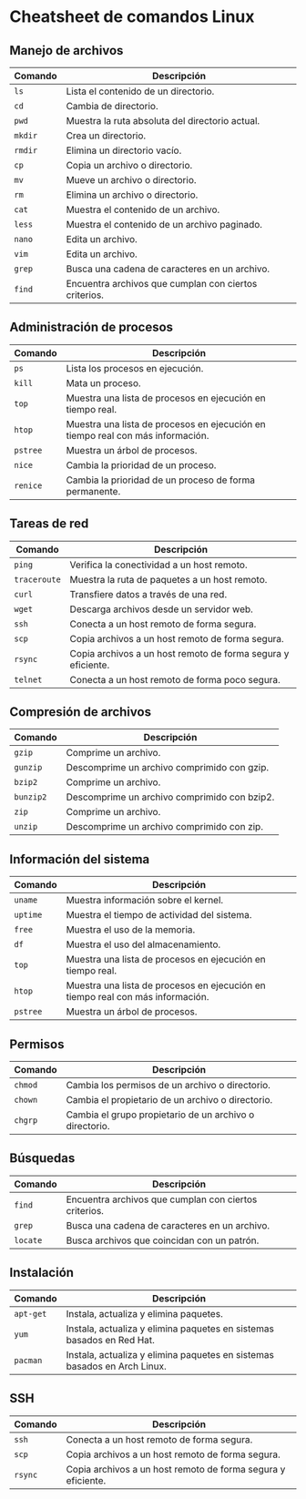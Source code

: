 # Cheatsheet de comandos Linux

## Manejo de archivos

| Comando | Descripción |
|---|---|
| `ls` | Lista el contenido de un directorio. |
| `cd` | Cambia de directorio. |
| `pwd` | Muestra la ruta absoluta del directorio actual. |
| `mkdir` | Crea un directorio. |
| `rmdir` | Elimina un directorio vacío. |
| `cp` | Copia un archivo o directorio. |
| `mv` | Mueve un archivo o directorio. |
| `rm` | Elimina un archivo o directorio. |
| `cat` | Muestra el contenido de un archivo. |
| `less` | Muestra el contenido de un archivo paginado. |
| `nano` | Edita un archivo. |
| `vim` | Edita un archivo. |
| `grep` | Busca una cadena de caracteres en un archivo. |
| `find` | Encuentra archivos que cumplan con ciertos criterios. |

## Administración de procesos

| Comando | Descripción |
|---|---|
| `ps` | Lista los procesos en ejecución. |
| `kill` | Mata un proceso. |
| `top` | Muestra una lista de procesos en ejecución en tiempo real. |
| `htop` | Muestra una lista de procesos en ejecución en tiempo real con más información. |
| `pstree` | Muestra un árbol de procesos. |
| `nice` | Cambia la prioridad de un proceso. |
| `renice` | Cambia la prioridad de un proceso de forma permanente. |

## Tareas de red

| Comando | Descripción |
|---|---|
| `ping` | Verifica la conectividad a un host remoto. |
| `traceroute` | Muestra la ruta de paquetes a un host remoto. |
| `curl` | Transfiere datos a través de una red. |
| `wget` | Descarga archivos desde un servidor web. |
| `ssh` | Conecta a un host remoto de forma segura. |
| `scp` | Copia archivos a un host remoto de forma segura. |
| `rsync` | Copia archivos a un host remoto de forma segura y eficiente. |
| `telnet` | Conecta a un host remoto de forma poco segura. |

## Compresión de archivos

| Comando | Descripción |
|---|---|
| `gzip` | Comprime un archivo. |
| `gunzip` | Descomprime un archivo comprimido con gzip. |
| `bzip2` | Comprime un archivo. |
| `bunzip2` | Descomprime un archivo comprimido con bzip2. |
| `zip` | Comprime un archivo. |
| `unzip` | Descomprime un archivo comprimido con zip. |

## Información del sistema

| Comando | Descripción |
|---|---|
| `uname` | Muestra información sobre el kernel. |
| `uptime` | Muestra el tiempo de actividad del sistema. |
| `free` | Muestra el uso de la memoria. |
| `df` | Muestra el uso del almacenamiento. |
| `top` | Muestra una lista de procesos en ejecución en tiempo real. |
| `htop` | Muestra una lista de procesos en ejecución en tiempo real con más información. |
| `pstree` | Muestra un árbol de procesos. |

## Permisos

| Comando | Descripción |
|---|---|
| `chmod` | Cambia los permisos de un archivo o directorio. |
| `chown` | Cambia el propietario de un archivo o directorio. |
| `chgrp` | Cambia el grupo propietario de un archivo o directorio. |

## Búsquedas

| Comando | Descripción |
|---|---|
| `find` | Encuentra archivos que cumplan con ciertos criterios. |
| `grep` | Busca una cadena de caracteres en un archivo. |
| `locate` | Busca archivos que coincidan con un patrón. |

## Instalación

| Comando | Descripción |
|---|---|
| `apt-get` | Instala, actualiza y elimina paquetes. |
| `yum` | Instala, actualiza y elimina paquetes en sistemas basados en Red Hat. |
| `pacman` | Instala, actualiza y elimina paquetes en sistemas basados en Arch Linux. |

## SSH

| Comando | Descripción |
|---|---|
| `ssh` | Conecta a un host remoto de forma segura. |
| `scp` | Copia archivos a un host remoto de forma segura. |
| `rsync` | Copia archivos a un host remoto de forma segura y eficiente. |

